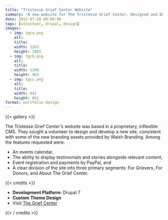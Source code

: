 ```yaml
---
title: "Tristesse Grief Center Website"
summary: "A new website for The Tristesse Grief Center. Designed and Developed in memory of Joanne Benitez."
date: 2012-07-20 00:00:00
tags: [volunteer, drupal, design]
images:
  - img: tgca.png
    alt:
    title:
    width: 1263
    height: 1065
  - img: tgcb.png
    alt:
    title:
    width: 1280
    height: 963
  - img: tgcc.png
    alt:
    title:
    width: 941
    height: 841
format: portfolio-design
---
```


{{< gallery >}}

The Tristesse Grief Center's website was based in a proprietary, inflexible CMS. They sought a volunteer to design and develop a new site, consistent with some of the new branding assets provided by Walsh Branding. Among the features requested were:

*   An events calendar,
*   The ability to display testimonials and stories alongside relevant content,
*   Event registration and payments by PayPal, and
*   A clear division of the site into three primary segments: For Grievers, For Donors, and About The Grief Center.


{{< credits >}}

*   **Development Platform:** Drupal 7
*   **Custom Theme Design**
*   Visit [The Grief Center](http://www.thegriefcenter.org)

{{< / credits >}}
